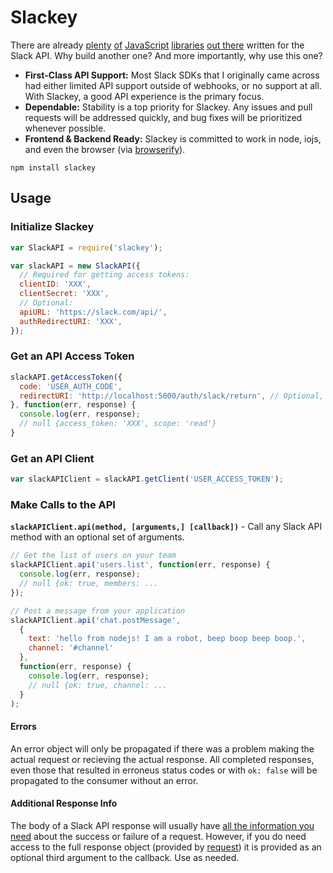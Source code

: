 Slackey
==============

There are already [plenty](https://www.npmjs.com/package/node-slack) [of](https://www.npmjs.com/package/slack-api) [JavaScript](https://www.npmjs.com/package/slack-client) [libraries](https://www.npmjs.com/package/slack-node) [out there](https://www.npmjs.com/package/slack-notify) written for the Slack API. Why build another one? And more importantly, why use this one?

- **First-Class API Support:** Most Slack SDKs that I originally came across had either limited API support outside of webhooks, or no support at all. With Slackey, a good API experience is the primary focus.
- **Dependable:** Stability is a top priority for Slackey. Any issues and pull requests will be addressed quickly, and bug fixes will be prioritized whenever possible.
- **Frontend & Backend Ready:** Slackey is committed to work in node, iojs, and even the browser (via [browserify](http://browserify.org/)).

```
npm install slackey
```

## Usage

### Initialize Slackey

```js
var SlackAPI = require('slackey');

var slackAPI = new SlackAPI({
  // Required for getting access tokens:
  clientID: 'XXX',
  clientSecret: 'XXX',
  // Optional:
  apiURL: 'https://slack.com/api/',
  authRedirectURI: 'XXX',
});
```

### Get an API Access Token

```js
slackAPI.getAccessToken({
  code: 'USER_AUTH_CODE',
  redirectURI: 'http://localhost:5000/auth/slack/return', // Optional, defaults to `authRedirectURI`
}, function(err, response) {
  console.log(err, response);
  // null {access_token: 'XXX', scope: 'read'}
}
```

### Get an API Client

```js
var slackAPIClient = slackAPI.getClient('USER_ACCESS_TOKEN');
```

### Make Calls to the API

**`slackAPIClient.api(method, [arguments,] [callback])`**  - Call any Slack API method with an optional set of arguments.

```js
// Get the list of users on your team
slackAPIClient.api('users.list', function(err, response) {
  console.log(err, response);
  // null {ok: true, members: ...
});

// Post a message from your application
slackAPIClient.api('chat.postMessage',
  {
    text: 'hello from nodejs! I am a robot, beep boop beep boop.',
    channel: '#channel'
  },
  function(err, response) {
    console.log(err, response);
    // null {ok: true, channel: ...
  }
);
```

#### Errors

An error object will only be propagated if there was a problem making the actual request or recieving the actual response. All completed responses, even those that resulted in erroneus status codes or with `ok: false` will be propagated to the consumer without an error.

#### Additional Response Info

The body of a Slack API response will usually have [all the information you need](https://api.slack.com/web#basics) about the success or failure of a request. However, if you do need access to the full response object (provided by [request](https://github.com/request/request)) it is provided as an optional third argument to the callback. Use as needed.
